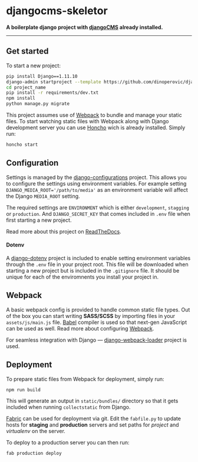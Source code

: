 

# djangocms-skeletor

**A boilerplate django project with [djangoCMS](https://www.django-cms.org) already installed.**

---

## Get started

To start a new project:

```bash
pip install Django==1.11.10
django-admin startproject --template https://github.com/dinoperovic/djangocms-skeletor/archive/master.zip -e py,md,env,json project_name
cd project_name
pip install -r requirements/dev.txt
npm install
python manage.py migrate
```

This project assumes use of [Webpack](https://webpack.js.org/) to bundle and manage your static files. To start watching static files with Webpack along with Django development server you can use [Honcho](https://github.com/nickstenning/honcho) wich is already installed. Simply run:

```bash
honcho start
```

## Configuration

Settings is managed by the [django-configurations](https://github.com/jazzband/django-configurations) project. This allows you to configure the settings using environment variables. For example setting `DJANGO_MEDIA_ROOT='/path/to/media'` as an environment variable will affect the Django `MEDIA_ROOT` setting.

The required settings are `ENVIRONMENT` which is either `development`, `stagging` or `production`. And ``DJANGO_SECRET_KEY`` that comes included in `.env` file when first starting a new project.

Read more about this project on [ReadTheDocs](https://django-configurations.readthedocs.io).

#### Dotenv

A [django-dotenv](https://github.com/jpadilla/django-dotenv) project is included to enable setting environment variables through the `.env` file in your project root. This file will be downloaded when starting a new project but is included in the `.gitignore` file. It should be unique for each of the enviromnents you install your project in.

## Webpack

A basic webpack config is provided to handle common static file types. Out of the box you can start writing **SASS/SCSS** by importing files in your `assets/js/main.js` file.  [Babel](https://babeljs.io/) compiler is used so that next-gen JavaScript can be used as well. Read more about configuring [Webpack](https://webpack.js.org/configuration/).

For seamless integration with Django — [django-webpack-loader](https://github.com/ezhome/django-webpack-loader) project is used.

## Deployment

To prepare static files from Webpack for deployment, simply run:

```bash
npm run build
```

This will generate an output in `static/bundles/` directory so that it gets included when running `collectstatic` from Django.

[Fabric](http://www.fabfile.org/) can be used for deployment via git. Edit the `fabfile.py` to update hosts for **staging** and **production** servers and set paths for *project* and *virtualenv* on the server.

To deploy to a production server you can then run:

```bash
fab production deploy
```
